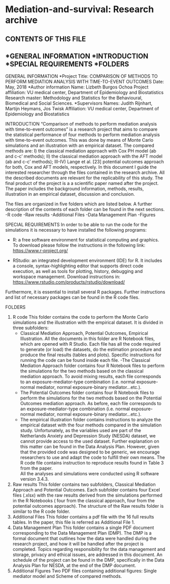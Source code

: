 # Mediation-and-survival: Research archive

CONTENTS OF THIS FILE
--------------------- 
 *GENERAL INFORMATION
 *INTRODUCTION
 *SPECIAL REQUIREMENTS 
 *FOLDERS
 --------------------- 

GENERAL INFORMATION
*Project
Title: COMPARISON OF METHODS TO PERFORM MEDIATION ANALYSIS WITH TIME-TO-EVENT OUTCOMES
Date: May, 2018
*Author information
Name: Lizbeth Burgos Ochoa
Project affiliation: VU medical center, Department of Epidemiology and Biostatistics
Research master: Methodology and Statistics for the Behavioural, Biomedical and Social Sciences.
*Supervisors
Names: Judith Rijnhart, Martijn Heymans, Jos Twisk 
Affiliation: VU medical center, Department of Epidemiology and Biostatistics

INTRODUCTION
 “Comparison of methods to perform mediation analysis with time-to-event outcomes” is a research project that aims to compare the statistical performance of four methods to perform mediation analysis with time-to-event outcomes. This was done by means of Monte Carlo simulations and an illustration with an empirical dataset. The compared methods are: I) the classical mediation approach with Cox PH model (ab and c-c’ methods); II) the classical mediation approach with the AFT model (ab and c-c’ methods); III-IV) Lange et al. [23] potential outcomes approach for both, Cox and AFT models, respectively. 
In this document I guide the interested researcher through the files contained in the research archive. All the described documents are relevant for the replicability of this study. The final product of the project is a a scientific paper named after the project. The paper includes the background information, methods, results, illustration in an empirical dataset, discussion and conclusion. 

The files are organized in five folders which are listed below. A further description of the contents of each folder can be found in the next sections.
	-R code
	-Raw results
	-Additional Files
	-Data Management Plan 
	-Figures 

SPECIAL REQUIREMENTS
In order to be able to run the code for the simulations it is necessary to have installed the following programs: 
	
- R: a free software environment for statistical computing and graphics. To download please follow the instructions in the following link: https://www.r-project.org/ 

- RStudio: an integrated development environment (IDE) for R. It includes a console, syntax-highlighting editor that supports direct code execution, as well as tools for plotting, history, debugging and workspace management. Download instructions in: https://www.rstudio.com/products/rstudio/download/ 

Furthermore, it is essential to install several R packages. Further instructions and list of necessary packages can be found in the R code files. 

FOLDERS 
1. R code
	This folder contains the code to perform the Monte Carlo simulations and the illustration with the empirical dataset. It is 		divided in three subfolders: 		
	- Classical Mediation Approach, Potential Outcomes, Empirical Illustration.  All the documents in this folder are R Notebook 		files, which are opened with R Studio. Each file has all the code required to generate (or load) the datasets, do the estimation 	 procedure and produce the final results (tables and plots). Specific instructions for running the code can be found inside each 	file. 
	-The Classical Mediation Approach folder contains four R Notebook files to  perform the simulations for the two methods based on 	 the classical mediation approach. To avoid mixing results, each file corresponds to an exposure-mediator-type combination (i.e. 	normal exposure-normal mediator, normal exposure-binary mediator…etc.). 
	- The Potential Outcomes  folder contains four R Notebook files to  perform the simulations for the two methods based on the 		Potential Outcomes mediation approach. As before, each file corresponds to an exposure-mediator-type combination (i.e. normal 		exposure-normal mediator, normal exposure-binary mediator…etc.). 
	- The empirical illustration folder contains instructions to analyze the empirical dataset with the four methods compared in the 	simulation study. Unfortunately, as the variables used are part of the Netherlands Anxiety and Depression Study (NESDA)  dataset, 	 we cannot provide access to the used dataset. Further explanation on this matter can be found in the Data Analysis Plan. However, 	  given that the provided code was designed to be generic, we encourage researchers to use and adapt the code to fulfill their own 	  means. The R code file contains instruction to reproduce results found in Table 3 from the paper.  
	All the analyses and simulations were conducted using R software version 3.4.3. 
2. Raw results
	This folder contains two subfolders, Classical Mediation Approach and Potential Outcomes. Each subfolder contains four  Excel 		files (.xlsx) with the raw results derived from the simulations performed in the R Notebooks ( four from the classical approach, 	four from the potential outcomes approach). The structure of the Raw results folder is similar to the R code folder. 
3. Additional Files
	This folder contains a pdf file with the 16 full results tables. In the paper, this file is referred as Additional File 1. 
4. Data Management Plan
	This folder contains a single  PDF document corresponding to the Data Management Plan (DMP). The DMP is a formal document that 		outlines how the data were handled during the research project, and how it will be handled after the project is completed. 		Topics regarding responsibility for the data management and storage, privacy and ethical issues, are addressed in this document. 	An schedule of the project can be found in the DMP, specifically in the Data Analysis Plan for NESDA, at the end of the DMP 		document.  
5. Additional Figures
	Two PDF files containing additional figures: Single mediator model and Scheme of compared methods. 
